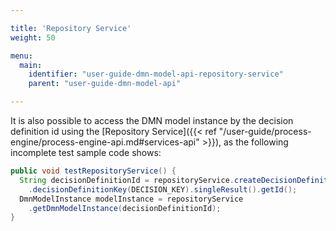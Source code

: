 ```yaml
---

title: 'Repository Service'
weight: 50

menu:
  main:
    identifier: "user-guide-dmn-model-api-repository-service"
    parent: "user-guide-dmn-model-api"

---
```



It is also possible to access the DMN model instance by the decision definition id using the [Repository Service]({{< ref "/user-guide/process-engine/process-engine-api.md#services-api" >}}), as the following incomplete test sample code shows:

```java
public void testRepositoryService() {
  String decisionDefinitionId = repositoryService.createDecisionDefinitionQuery()
    .decisionDefinitionKey(DECISION_KEY).singleResult().getId();
  DmnModelInstance modelInstance = repositoryService
    .getDmnModelInstance(decisionDefinitionId);
}
```
